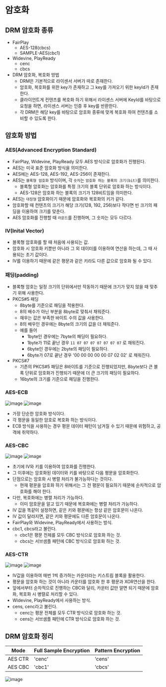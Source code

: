 # 암호화

## DRM 암호화 종류

- FairPlay
  - AES-128(cbcs)
  - SAMPLE-AES(cbc1)
- Widevine, PlayReady
  - cenc
  - cbcs
- DRM 암호화, 복호화 방법
  - DRM은 기본적으로 라이센서 서버가 따로 존재한다.
  - 암호화, 복호화를 위한 key가 존재하고 그 key를 가져오기 위한 keyId가 존재한다.
  - 클라이언트게 컨텐츠를 복호화 하기 위해서 라이센스 서버에 KeyId를 바탕으로 요청을 하면, 라이센스 서버는 인증 후 key를 반환한다.
  - 각 DRM은 해당 key를 바탕으로 암호화 종류에 맞게 복호화 하여 컨텐츠를 소비할 수 있도록 한다.

## 암호화 방법

### AES(Advanced Encryption Standard)

- FairPlay, Widevine, PlayReady 모두 AES 방식으로 암호화가 진행된다.
- AES는 미국 표준 암호화 방식을 의미한다.
- AES에는 AES-128, AES-192, AES-256이 존재한다.
- AES는 `블록형 암호화` 방식이며, 각 `숫자`는 `암호화 하는 블록의 크기(bit)`를 의미한다.
  - 블록형 암호화는 암호화를 특정 크기의 블록 단위로 암호화 하는 방식이다.
  - AES-128은 암호화 하는 블록의 크기가 128비트임을 의미한다.
- AES는 `대칭형` 암호화이기 때문에 암호화와 복호화의 키가 같다.
- 암호화할 때 컨텐츠의 크기가 해당 크기(128, 192, 256)보다 작다면 빈 크기의 패딩을 이용하여 크기를 맞춘다.
- AES 암호화를 진행할 때 `라운드`를 진행하며, 그 숫자는 모두 다르다.

### IV(Inital Vector)

- 블록형 암호화를 할 때 처음에 사용되는 값.
- 암호화 시 암호화 키뿐만 아니라 그 외 데이터를 이용하여 연산을 하는데, 그 때 사용되는 초기 값이다.
- IV를 이용하기 때문에 같은 평문과 같은 키라도 다른 값으로 암호화 될 수 있다.

### 패딩(padding)

- 블록형 암호는 일정 크기의 단위에서만 작동하기 때문에 크기가 맞지 않을 때 맞추기 위해 사용한다.
- PKCS#5 패딩
  - 8byte를 기준으로 패딩을 적용한다.
  - 8의 배수가 아닌 부분을 8byte로 맞춰서 채워준다.
  - 채우는 값은 부족한 바이트 수의 값을 사용한다.
  - 8의 배우인 경우에는 8byte의 크기의 값을 더 채워준다.
  - 예를 들어
    - 1byte인 경우에는 7byte의 패딩이 필요하다.
    - 1byte가 11로 끝난 경우 `11 07 07 07 07 07 07 07` 로 채워진다.
    - 6byte인 경우에는 2byte의 패딩이 필요하다.
    - 6byte가 07로 끝난 경우 '00 00 00 00 00 07 02 02' 로 채워진다.
- PKCS#7
  - 기존의 PKCS#5 패딩은 8바이트를 기준으로 진행되었지만, 8byte보다 큰 블록 단위로 암호화가 진행되기 때문에 더 큰 크기의 패딩이 필요하다.
  - 16byte의 크기를 기준으로 패딩을 진행한다.

### AES-ECB

![image](https://upload.wikimedia.org/wikipedia/commons/thumb/d/d6/ECB_encryption.svg/601px-ECB_encryption.svg.png)
![image](https://upload.wikimedia.org/wikipedia/commons/thumb/e/e6/ECB_decryption.svg/601px-ECB_decryption.svg.png)

- 가장 단순한 암호화 방식이다.
- 각 평문을 동일한 암호로 복호화 하는 방식이다.
- ECB 방식을 사용하는 경우 평문 데이터 패턴이 남겨질 수 있기 때문에 위험하고, 공격에 취약하다.

### AES-CBC

![image](https://upload.wikimedia.org/wikipedia/commons/thumb/8/80/CBC_encryption.svg/600px-CBC_encryption.svg.png)
![image](https://upload.wikimedia.org/wikipedia/commons/thumb/2/2a/CBC_decryption.svg/600px-CBC_decryption.svg.png)

- 초기에 IV와 키를 이용하여 암호화를 진행한다.
- 그 이후에는 암호화된 데이터와 키를 바탕으로 다음 평문을 암호화한다.
- 단점으로는 암호화 시 병렬 처리가 불가능하다는 것이다.
  - 현재 평문을 암호화 하기 위해서는 그 전 평문이 필요하기 때문에 순차적으로 암호화를 해야 한다.
- 다만, 복호화에는 병렬 처리가 가능하다.
  - 이미 암호문을 알고 있기 때문에 복호화에는 병렬 처리가 가능하다.
- IV 값을 똑같이 설정하면, 같은 키와 평문에는 항상 같은 암호문이 나온다.
- IV 값이 달라지면, 같은 키와 평문에도 다른 암호문이 나온다.
- FairPlay와 Widevine, PlayReady에서 사용하는 방식.
- cbc1, cbcs라고 불린다.
  - cbc1은 평문 전체를 모두 CBC 방식으로 암호화 하는 것.
  - cbcs는 서브샘플 패턴에 CBC 방식으로 암호화 하는 것.

### AES-CTR

![image](https://upload.wikimedia.org/wikipedia/commons/thumb/4/4d/CTR_encryption_2.svg/601px-CTR_encryption_2.svg.png)
![image](https://upload.wikimedia.org/wikipedia/commons/thumb/3/3c/CTR_decryption_2.svg/601px-CTR_decryption_2.svg.png)

- IV값을 이용하여 매번 1씩 증가하는 카운터라는 키스트림 블록을 활용한다.
- 평문을 암호화 하는 것이 아니라 카운터를 암호화 한 후 평문과 XOR연산을 한다.
- 앞에서부터 순차적으로 진행하는 CBC와 달리, 카운터 값만 알면 되기 때문에 암호화, 복호화 시 병렬로 처리할 수 있다.
- Widevine, PlayReady에서 사용하는 방식.
- cens, cenc라고 불린다.
  - cenc는 평문 전체를 모두 CTR 방식으로 암호화 하는 것.
  - cens는 서브샘플 패턴에 CTR 방식으로 암호화 하는 것.

## DRM 암호화 정리

| Mode    | Full Sample Encryption | Pattern Encryption |
| ------- | ---------------------- | ------------------ |
| AES CTR | 'cenc'                 | 'cens'             |
| AES CBC | 'cbc1'                 | 'cbcs'             |

![image](https://websites.fraunhofer.de/video-dev/wp-content/uploads/2021/03/Screenshot-2021-03-02-at-16.08.58-698x296.png)
